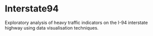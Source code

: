 # Interstate94
Exploratory analysis of heavy traffic indicators on the I-94 interstate highway using data visualisation techniques.
